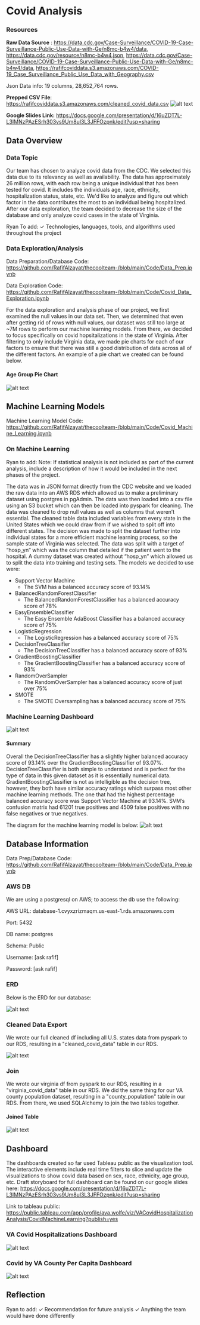 # Covid Analysis

### Resources
**Raw Data Source** : https://data.cdc.gov/Case-Surveillance/COVID-19-Case-Surveillance-Public-Use-Data-with-Ge/n8mc-b4w4/data, https://data.cdc.gov/resource/n8mc-b4w4.json, https://data.cdc.gov/Case-Surveillance/COVID-19-Case-Surveillance-Public-Use-Data-with-Ge/n8mc-b4w4/data, https://rafifcoviddata.s3.amazonaws.com/COVID-19_Case_Surveillance_Public_Use_Data_with_Geography.csv

Json Data info: 19 columns, 28,652,764 rows. 

**Prepped CSV File**: https://rafifcoviddata.s3.amazonaws.com/cleaned_covid_data.csv
![alt text](https://github.com/RafifAlzayat/thecoolteam-/blob/rafif-csvfile/resources/cleaned_data_sample.png)

**Google Slides Link:** https://docs.google.com/presentation/d/16uZDT7L-L3IMNzPAzESrh303vs9Um8ul3L3JFFOzpnk/edit?usp=sharing

## Data Overview

### Data Topic
Our team has chosen to analyze covid data from the CDC. We selected this data due to its relevancy as well as availability. The data has approximately 26 million rows, with each row being a unique individual that has been tested for covid. It includes the individuals age, race, ethnicity, hospitalization status, state, etc. We'd like to analyze and figure out which factor in the data contributes the most to an individual being hospitalized. After our data exploration, the team decided to decrease the size of the database and only analyze covid cases in the state of Virginia. 

Ryan To add: 
✓ Technologies, languages, tools, and algorithms used throughout the project 

### Data Exploration/Analysis
Data Preparation/Database Code: https://github.com/RafifAlzayat/thecoolteam-/blob/main/Code/Data_Prep.ipynb

Data Exploration Code: https://github.com/RafifAlzayat/thecoolteam-/blob/main/Code/Covid_Data_Exploration.ipynb

For the data exploration and analysis phase of our project, we first examined the null values in our data set. Then, we determined that even after getting rid of rows with null values, our dataset was still too large at ~7M rows to perform our machine learning models. From there, we decided to focus specifically on covid hopsitalizations in the state of Virginia. After filtering to only include Virginia data, we made pie charts for each of our factors to ensure that there was still a good distribution of data across all of the different factors. An example of a pie chart we created can be found below. 
#### Age Group Pie Chart
![alt text](https://github.com/RafifAlzayat/thecoolteam-/blob/main/Covid%20Analysis%20Images/Age%20Group%20Pie%20Chart.png)


## Machine Learning Models
Machine Learning Model Code: https://github.com/RafifAlzayat/thecoolteam-/blob/main/Code/Covid_Machine_Learning.ipynb

### On Machine Learning


Ryan to add: Note: If statistical analysis is not included as part of the current analysis,
include a description of how it would be included in the next phases of the
project.


The data was in JSON format directly from the CDC website and we loaded the raw data into an AWS RDS which allowed us to make a preliminary dataset using postgres in pgAdmin. The data was then loaded into a csv file using an S3 bucket which can then be loaded into pyspark for cleaning. The data was cleaned to drop null values as well as columns that weren’t essential. The cleaned table data included variables from every state in the United States which we could draw from if we wished to split off into different states. The decision was made to split the dataset further into individual states for a more efficient machine learning process, so the sample state of Virginia was selected. The data was split with a target of “hosp_yn” which was the column that detailed if the patient went to the hospital. A dummy dataset was created without  “hosp_yn” which allowed us to split the data into training and testing sets. The models we decided to use were: 

- Support Vector Machine
  - The SVM has a balanced accuracy score of 93.14%
- BalancedRandomForestClassifier
  - The BalancedRandomForestClassifier has a balanced accuracy score of 78%
- EasyEnsembleClassifier
  -   The Easy Ensemble AdaBoost Classifier has a balanced accuracy score of 75%
- LogisticRegression
  -   The LogisticRegression has a balanced accuracy score of 75%
- DecisionTreeClassifier
  -   The DecisionTreeClassifier has a balanced accuracy score of 93%
- GradientBoostingClassifier
  -   The GradientBoostingClassifier has a balanced accuracy score of 93%
- RandomOverSampler
  -   The RandomOverSampler has a balanced accuracy score of just over 75% 
- SMOTE
  -   The SMOTE Oversampling has a balanced accuracy score of 75% 

### Machine Learning Dashboard
![alt text](https://github.com/RafifAlzayat/thecoolteam-/blob/main/Covid%20Analysis%20Images/Machine%20Learning%20Dashboard.png)

#### Summary
Overall the DecisionTreeClassifier has a slightly higher balanced accuracy score of 93.14% over the GradientBoostingClassifier of 93.07%. DecisionTreeClassifier is both simple to understand and is perfect for the type of data in this given dataset as it is essentially numerical data. GradientBoostingClassifier is not as intelligible as the decision tree, however, they both have similar accuracy ratings which surpass most other machine learning methods. The one that had the highest percentage balanced accuracy score was Support Vector Machine at 93.14%. SVM’s confusion matrix had 61201 true positives and 4509 false positives with no false negatives or true negatives. 
  
The diagram for the machine learning model is below: 
  ![alt text](https://github.com/RafifAlzayat/thecoolteam-/blob/main/Covid%20Analysis%20Images/Machine%20Learning%20Model%20Diagram%20(1).jpg)
  
 ## Database Information
Data Prep/Database Code: https://github.com/RafifAlzayat/thecoolteam-/blob/main/Code/Data_Prep.ipynb

### AWS DB
We are using a postgresql on AWS; to access the db use the following:

AWS URL: database-1.cvyxzrizmaqm.us-east-1.rds.amazonaws.com

Port: 5432

DB name: postgres

Schema: Public

Username: [ask rafif]

Password: [ask rafif]

### ERD 
Below is the ERD for our database: 

![alt text](https://github.com/RafifAlzayat/thecoolteam-/blob/main/Covid%20Analysis%20Images/ERD.png)


### Cleaned Data Export
We wrote our full cleaned df including all U.S. states data from pyspark to our RDS, resulting in a "cleaned_covid_data" table in our RDS. 

![alt text](https://github.com/RafifAlzayat/thecoolteam-/blob/main/Covid%20Analysis%20Images/Cleaned%20Covid%20Data%20Table.png)

### Join
We wrote our virginia df from pyspark to our RDS, resulting in a "virginia_covid_data" table in our RDS. We did the same thing for our VA county population dataset, resulting in a "county_population" table in our RDS. From there, we used SQLAlchemy to join the two tables together. 


#### Joined Table
![alt text](https://github.com/RafifAlzayat/thecoolteam-/blob/main/Covid%20Analysis%20Images/Joined%20Table.png)

## Dashboard

The dashboards created so far used Tableau public as the visualization tool. The interactive elements include real time filters to slice and update the visualizations to show covid data based on sex, race, ethnicity, age group, etc. Draft storyboard for full dashboard can be found on our google slides here: https://docs.google.com/presentation/d/16uZDT7L-L3IMNzPAzESrh303vs9Um8ul3L3JFFOzpnk/edit?usp=sharing

Link to tableau public: https://public.tableau.com/app/profile/ava.wolfe/viz/VACovidHospitalizationAnalysis/CovidMachineLearning?publish=yes

### VA Covid Hospitalizations Dashboard 
![alt text](https://github.com/RafifAlzayat/thecoolteam-/blob/main/Covid%20Analysis%20Images/Hospitalizations%20Dashboard.png)

### Covid by VA County Per Capita Dashboard
![alt text](https://github.com/RafifAlzayat/thecoolteam-/blob/main/Covid%20Analysis%20Images/County%20Map.png)


## Reflection
Ryan to add: ✓ Recommendation for future analysis ✓ Anything the team would have done differently

